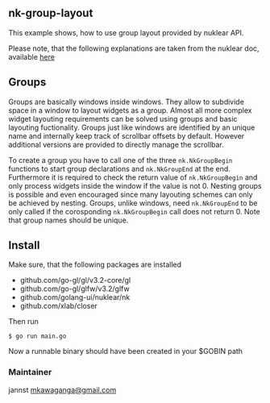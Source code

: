 ## nk-group-layout

This example shows, how to use group layout provided by nuklear API.

Please note, that the following explanations are taken from the nuklear doc, available [here](https://github.com/vurtun/nuklear/tree/master/doc)

## Groups
Groups are basically windows inside windows. They allow to subdivide space in a window to layout widgets as a group. Almost all more complex widget layouting requirements can be solved using groups and basic layouting fuctionality. Groups just like windows are identified by an unique name and internally keep track of scrollbar offsets by default. However additional versions are provided to directly manage the scrollbar. 

To create a group you have to call one of the three `nk.NkGroupBegin` functions to start group declarations and `nk.NkGroupEnd` at the end. Furthermore it is required to check the return value of `nk.NkGroupBegin` and only process widgets inside the window if the value is not 0. Nesting groups is possible and even encouraged since many layouting schemes can only be achieved by nesting. Groups, unlike windows, need `nk.NkGroupEnd` to be only called if the corosponding `nk.NkGroupBegin` call does not return 0.
Note that group names should be unique.

## Install
Make sure, that the following packages are installed
  - github.com/go-gl/gl/v3.2-core/gl
  - github.com/go-gl/glfw/v3.2/glfw
  - github.com/golang-ui/nuklear/nk
  - github.com/xlab/closer

Then run
```
$ go run main.go
```
Now a runnable binary should have been created in your $GOBIN path

### Maintainer
jannst <mkawaganga@gmail.com>
